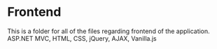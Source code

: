 # Frontend
This is a folder for all of the files regarding frontend of the application.
ASP.NET MVC, HTML, CSS, jQuery, AJAX, Vanilla.js
